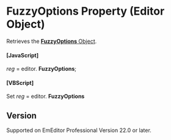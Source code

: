# FuzzyOptions Property (Editor Object)

Retrieves the [**FuzzyOptions** Object](../fuzzy_options/index).

#### \[JavaScript\]

_reg_ = editor. **FuzzyOptions**;

#### \[VBScript\]

Set _reg_ = editor. **FuzzyOptions**

## Version

Supported on EmEditor Professional Version 22.0 or later.